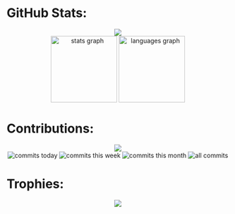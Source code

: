 # GitHub Stats:

<div align="center">
  <img src="https://streak-stats.demolab.com/?user=V0lk3n&count_private=true&theme=dracula" /><br>
  <img src="https://github-readme-stats.vercel.app/api?username=V0lk3n&hide_title=false&hide_rank=false&show_icons=true&include_all_commits=true&count_private=true&disable_animations=false&theme=dracula&locale=en&hide_border=false&order=1" height="150" alt="stats graph"  />
  <img src="https://github-readme-stats.vercel.app/api/top-langs?username=V0lk3n&locale=en&hide_title=false&layout=compact&card_width=320&langs_count=5&theme=dracula&hide_border=false&order=2" height="150" alt="languages graph"  />
</div>

# Contributions:

<div align="center">
  <img src="https://github-readme-activity-graph.vercel.app/graph?username=V0lk3n&bg_color=20232A&color=57BCDA&line=57BCDA&point=0b7e9e&area=true&hide_border=true" /><br>
  <img alt="commits today" src="https://badges.strrl.dev/commits/daily/V0lk3n?color=000000&style=for-the-badge&labelColor=FF0000"/>
  <img alt="commits this week" src="https://badges.strrl.dev/commits/weekly/V0lk3n?color=000000&style=for-the-badge&labelColor=FF0000"/>
  <img alt="commits this month" src="https://badges.strrl.dev/commits/monthly/V0lk3n?color=000000&style=for-the-badge&labelColor=FF0000"/>
  <img alt="all commits" src="https://badges.strrl.dev/commits/all/V0lk3n?color=000000&style=for-the-badge&labelColor=FF0000"/><br>
</div>

# Trophies:

<div align="center">
  <img src="https://github-profile-trophy.vercel.app/?username=V0lk3n&theme=dracula&no-frame=false&no-bg=false&margin-w=4"/>
</div>
